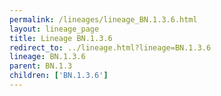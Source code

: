 ```yaml
---
permalink: /lineages/lineage_BN.1.3.6.html
layout: lineage_page
title: Lineage BN.1.3.6
redirect_to: ../lineage.html?lineage=BN.1.3.6
lineage: BN.1.3.6
parent: BN.1.3
children: ['BN.1.3.6']
---
```


